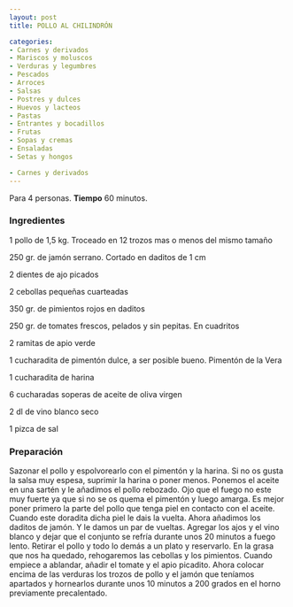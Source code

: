 ```yaml
---
layout: post
title: POLLO AL CHILINDRÓN

categories:
- Carnes y derivados
- Mariscos y moluscos
- Verduras y legumbres
- Pescados
- Arroces
- Salsas
- Postres y dulces
- Huevos y lacteos
- Pastas
- Entrantes y bocadillos
- Frutas
- Sopas y cremas
- Ensaladas
- Setas y hongos

- Carnes y derivados
---
```

Para 4 personas.
<b>Tiempo</b> 60 minutos.

<h3>Ingredientes</h3>

1 pollo de 1,5 kg. Troceado en 12 trozos mas o menos del mismo tamaño

250 gr. de jamón serrano. Cortado en daditos de 1 cm

2 dientes de ajo picados

2 cebollas pequeñas cuarteadas

350 gr. de pimientos rojos en daditos

250 gr. de tomates frescos, pelados y sin pepitas. En cuadritos

2 ramitas de apio verde

1 cucharadita de pimentón dulce, a ser posible bueno. Pimentón de la Vera

1 cucharadita de harina

6 cucharadas soperas de aceite de oliva virgen

2 dl de vino blanco seco

1 pizca de sal

<h3>Preparación</h3>

Sazonar el pollo y espolvorearlo con el pimentón y la harina. Si no os gusta la salsa muy espesa, suprimir la harina o poner menos. Ponemos el aceite en una sartén y le añadimos el pollo rebozado. Ojo que el fuego no este muy fuerte ya que si no se os quema el pimentón y luego amarga. Es mejor poner primero la parte del pollo que tenga piel en contacto con el aceite. Cuando este doradita dicha piel le dais la vuelta. Ahora añadimos los daditos de jamón. Y le damos un par de vueltas. Agregar los ajos y el vino blanco y dejar que el conjunto se refría durante unos 20 minutos a fuego lento. Retirar el pollo y todo lo demás a un plato y reservarlo. En la grasa que nos ha quedado, rehogaremos las cebollas y los pimientos. Cuando empiece a ablandar, añadir el tomate y el apio picadito. Ahora colocar encima de las verduras los trozos de pollo y el jamón que teníamos apartados y hornearlos durante unos 10 minutos a 200 grados en el horno previamente precalentado.

